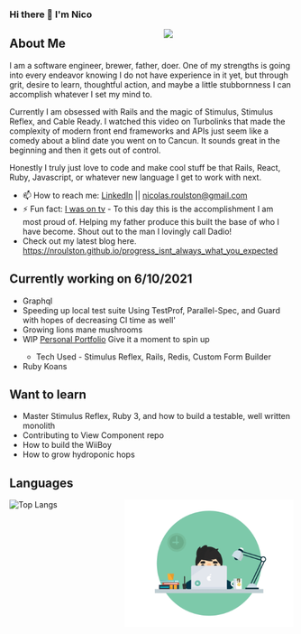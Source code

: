 
### Hi there 👋 I'm Nico

<img align='right' src="https://media.giphy.com/media/M9gbBd9nbDrOTu1Mqx/giphy.gif" width="230">

## About Me 

I am a software engineer, brewer, father, doer. One of my strengths is going into every endeavor knowing I do not have experience in it yet, but through grit, desire to learn, thoughtful action, and maybe a little stubbornness I can accomplish whatever I set my mind to. 

Currently I am obsessed with Rails and the magic of Stimulus, Stimulus Reflex, and Cable Ready. I watched this video on Turbolinks that made the complexity of modern front end frameworks and APIs just seem like a comedy about a blind date you went on to Cancun. It sounds great in the beginning and then it gets out of control. 

Honestly I truly just love to code and make cool stuff be that Rails, React, Ruby, Javascript, or whatever new language I get to work with next.  

- 📫 How to reach me: [LinkedIn](https://www.linkedin.com/in/nico-roulston) || nicolas.roulston@gmail.com 
- ⚡ Fun fact: [I was on tv](https://www.youtube.com/watch?v=Ybjn4kynyzk&t=2s) - To this day this is the accomplishment I am most proud of. Helping my father produce this built the base of who I have become. Shout out to the man I lovingly call Dadio! 
- Check out my latest blog here. https://nroulston.github.io/progress_isnt_always_what_you_expected

## Currently working on 6/10/2021

<ul>
  <li> Graphql</li>
  <li> Speeding up local test suite Using TestProf, Parallel-Spec, and Guard with hopes of decreasing CI time as well' </li>
  <li> Growing lions mane mushrooms </li>
  <li> WIP <a href="https://nico-roulston-portfolio.herokuapp.com">Personal Portfolio</a>  Give it a moment to spin up</li>
   <ul>
     <li>Tech Used - Stimulus Reflex, Rails, Redis, Custom Form Builder</li>
   </ul>
  <li>Ruby Koans</li>
</ul>

## Want to learn

<ul>
  <li> Master Stimulus Reflex, Ruby 3, and how to build a testable, well written monolith</li>
  <li>Contributing to View Component repo </li>
  <li> How to build the WiiBoy </li>
  <li> How to grow hydroponic hops</li>
</ul>

## Languages
![Top Langs](https://github-readme-stats.vercel.app/api/top-langs/?username=nroulston&show_icons=true)
<img src="https://github.com/nirala69/nirala69/blob/master/70804f7e25b11f29db904f2fa7b4cd9d.gif" width="300" align='right'>








